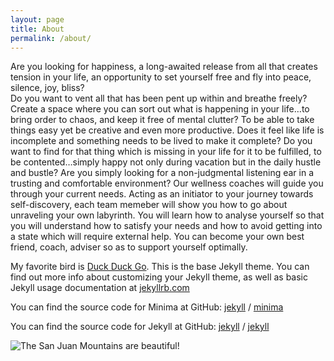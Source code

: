 ```yaml
---
layout: page
title: About
permalink: /about/
---
```

Are you looking for happiness, a long-awaited release from all that creates tension in your life, an opportunity to set yourself free and fly into peace, silence, joy, bliss?  
Do you want to vent all that has been pent up within and breathe freely? Create a space where you can sort out what is happening in your life…to bring order to chaos, and keep it free of mental clutter? To be able to take things easy yet be creative and even more productive.
Does it feel like life is incomplete and something needs to be lived to make it complete?  Do you want to find for that thing which is missing in your life for it to be fulfilled, to be contented…simply happy not only during vacation but in the daily hustle and bustle? 
Are you simply looking for a non-judgmental listening ear in a trusting and comfortable environment?
Our wellness coaches will guide you through your current needs. Acting as an initiator to your journey towards self-discovery, each team memeber will show you how to go about unraveling your own labyrinth. You will learn how to analyse yourself so that you will understand how to satisfy your needs and how to avoid getting into a state which will require external help. You can become your own best friend, coach, adviser so as to support yourself optimally. 



My favorite bird is [Duck Duck Go](https://duckduckgo.com).
This is the base Jekyll theme. You can find out more info about customizing your Jekyll theme, as well as basic Jekyll usage documentation at [jekyllrb.com](https://jekyllrb.com/)

You can find the source code for Minima at GitHub:
[jekyll][jekyll-organization] /
[minima](https://github.com/jekyll/minima)

You can find the source code for Jekyll at GitHub:
[jekyll][jekyll-organization] /
[jekyll](https://github.com/jekyll/jekyll)


[jekyll-organization]: https://github.com/jekyll
![The San Juan Mountains are beautiful!](/assets/images/san-juan-mountains.avif "San Juan Mountains")